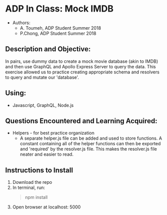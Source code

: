 # ADP In Class: Mock IMDB
* Authors: 
    - A. Toumeh, ADP Student Summer 2018
    - P.Chong, ADP Student Summer 2018

## Description and Objective: 
In pairs, use dummy data to create a mock movie database (akin to IMDB) and then use GraphQL and Apollo Express Server to query the data.  This exercise allowed us to practice creating appropriate schema and resolvers to query and mutate our 'database'.  

## Using:
- Javascript, GraphQL, Node.js

## Questions Encountered and Learning Acquired:
* Helpers - for best practice organization
    - A separate helper.js file can be added and used to store functions.  A constant containing all of the helper functions can then be exported and 'required' by the resolver.js file.  This makes the resolver.js file neater and easier to read.

## Instructions to Install
1. Download the repo
1. In terminal, run: 
   >npm install
1. Open browser at localhost: 5000

